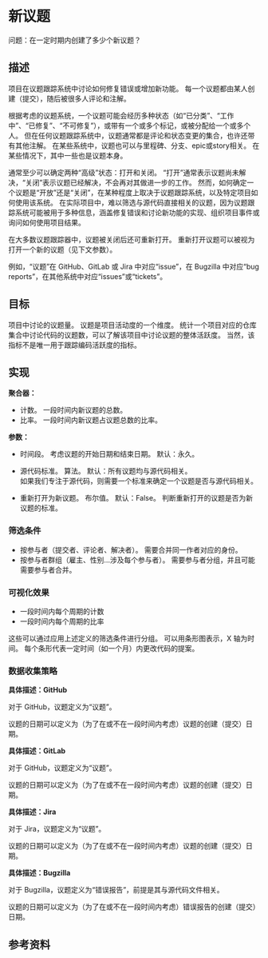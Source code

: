 # 新议题

问题：在一定时期内创建了多少个新议题？


## 描述

项目在议题跟踪系统中讨论如何修复错误或增加新功能。 每一个议题都由某人创建（提交），随后被很多人评论和注解。

根据考虑的议题系统，一个议题可能会经历多种状态（如“已分类”、“工作中”、“已修复”、“不可修复”），或带有一个或多个标记，或被分配给一个或多个人。 但在任何议题跟踪系统中，议题通常都是评论和状态变更的集合，也许还带有其他注解。 在某些系统中，议题也可以与里程碑、分支、epic或story相关。 在某些情况下，其中一些也是议题本身。

通常至少可以确定两种“高级”状态：打开和关闭。 “打开”通常表示议题尚未解决，“关闭”表示议题已经解决，不会再对其做进一步的工作。 然而，如何确定一个议题是“开放”还是“关闭”，在某种程度上取决于议题跟踪系统，以及特定项目如何使用该系统。 在实际项目中，难以筛选与源代码直接相关的议题，因为议题跟踪系统可能被用于多种信息，涵盖修复错误和讨论新功能的实现、组织项目事件或询问如何使用项目结果。

在大多数议题跟踪器中，议题被关闭后还可重新打开。 重新打开议题可以被视为打开一个新的议题（见下文参数）。

例如，“议题”在 GitHub、GitLab 或 Jira 中对应“issue”，在 Bugzilla 中对应“bug reports”，在其他系统中对应“issues”或“tickets”。


## 目标

项目中讨论的议题量。 议题是项目活动度的一个维度。 统计一个项目对应的仓库集合中讨论代码的议题数，可以了解该项目中讨论议题的整体活跃度。 当然，该指标不是唯一用于跟踪编码活跃度的指标。


## 实现

**聚合器：**
* 计数。 一段时间内新议题的总数。
* 比率。 一段时间内新议题占议题总数的比率。

**参数：**
* 时间段。 考虑议题的开始日期和结束日期。 默认：永久。

* 源代码标准。 算法。 默认：所有议题均与源代码相关。  
  如果我们专注于源代码，则需要一个标准来确定一个议题是否与源代码相关。<br>

* 重新打开为新议题。 布尔值。 默认：False。
  判断重新打开的议题是否为新议题的标准。


### 筛选条件

* 按参与者（提交者、评论者、解决者）。 需要合并同一作者对应的身份。
* 按参与者群组（雇主、性别…涉及每个参与者）。 需要参与者分组，并且可能需要参与者合并。


### 可视化效果

* 一段时间内每个周期的计数
* 一段时间内每个周期的比率

这些可以通过应用上述定义的筛选条件进行分组。 可以用条形图表示，X 轴为时间。 每个条形代表一定时间（如一个月）内更改代码的提案。


### 数据收集策略

**具体描述：GitHub**

对于 GitHub，议题定义为“议题”。

议题的日期可以定义为（为了在或不在一段时间内考虑）议题的创建（提交）日期。

**具体描述：GitLab**

对于 GitHub，议题定义为“议题”。

议题的日期可以定义为（为了在或不在一段时间内考虑）议题的创建（提交）日期。

**具体描述：Jira**

对于 Jira，议题定义为“议题”。

议题的日期可以定义为（为了在或不在一段时间内考虑）议题的创建（提交）日期。

**具体描述：Bugzilla**

对于 Bugzilla，议题定义为“错误报告”，前提是其与源代码文件相关。

议题的日期可以定义为（为了在或不在一段时间内考虑）错误报告的创建（提交）日期。

## 参考资料

